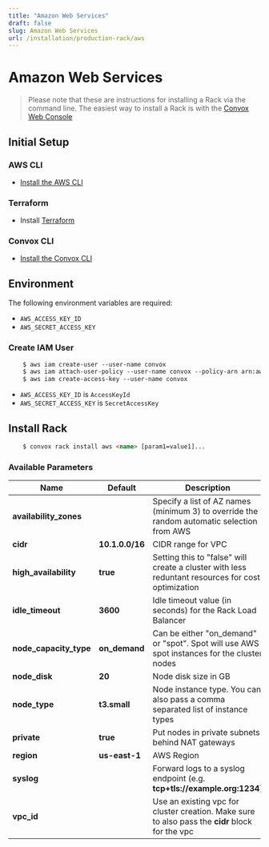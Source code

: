 ```yaml
---
title: "Amazon Web Services"
draft: false
slug: Amazon Web Services
url: /installation/production-rack/aws
---
```

# Amazon Web Services
> Please note that these are instructions for installing a Rack via the command line. The easiest way to install a Rack is with the [Convox Web Console](https://console.convox.com)

## Initial Setup

### AWS CLI

- [Install the AWS CLI](https://docs.aws.amazon.com/cli/latest/userguide/cli-chap-install.html)

### Terraform

- Install [Terraform](https://learn.hashicorp.com/terraform/getting-started/install.html)

### Convox CLI

- [Install the Convox CLI](/installation/cli)

## Environment

The following environment variables are required:

- `AWS_ACCESS_KEY_ID`
- `AWS_SECRET_ACCESS_KEY`

### Create IAM User
```html
    $ aws iam create-user --user-name convox
    $ aws iam attach-user-policy --user-name convox --policy-arn arn:aws:iam::aws:policy/AdministratorAccess
    $ aws iam create-access-key --user-name convox
```
- `AWS_ACCESS_KEY_ID` is `AccessKeyId`
- `AWS_SECRET_ACCESS_KEY` is `SecretAccessKey`

## Install Rack
```html
    $ convox rack install aws <name> [param1=value1]...
```
### Available Parameters

| Name                   | Default                | Description                                                                                       |
| -----------------------|------------------------|---------------------------------------------------------------------------------------------------|
| **availability_zones** |                        | Specify a list of AZ names (minimum 3) to override the random automatic selection from AWS        |
| **cidr**               | **10.1.0.0/16**        | CIDR range for VPC                                                                                |
| **high_availability**  | **true**               | Setting this to "false" will create a cluster with less reduntant resources for cost optimization |
| **idle_timeout**       | **3600**               | Idle timeout value (in seconds) for the Rack Load Balancer                                        |
| **node_capacity_type** | **on_demand**          | Can be either "on_demand" or "spot". Spot will use AWS spot instances for the cluster nodes       |
| **node_disk**          | **20**                 | Node disk size in GB                                                                              |
| **node_type**          | **t3.small**           | Node instance type. You can also pass a comma separated list of instance types                    |
| **private**            | **true**               | Put nodes in private subnets behind NAT gateways                                                  |
| **region**             | **us-east-1**          | AWS Region                                                                                        |
| **syslog**             |                        | Forward logs to a syslog endpoint (e.g. **tcp+tls://example.org:1234**)                           |
| **vpc_id**             |                        | Use an existing vpc for cluster creation. Make sure to also pass the **cidr** block for the vpc   |